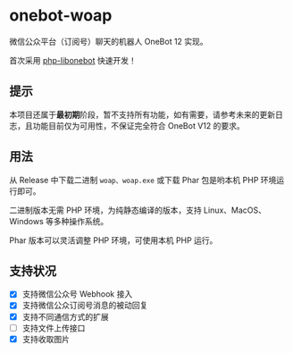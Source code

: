 # onebot-woap

微信公众平台（订阅号）聊天的机器人 OneBot 12 实现。

首次采用 [php-libonebot](https://github.com/botuniverse/php-libonebot) 快速开发！

## 提示

本项目还属于**最初期**阶段，暂不支持所有功能，如有需要，请参考未来的更新日志，且功能目前仅为可用性，不保证完全符合 OneBot V12 的要求。

## 用法

从 Release 中下载二进制 `woap、woap.exe` 或下载 Phar 包是哟本机 PHP 环境运行即可。

二进制版本无需 PHP 环境，为纯静态编译的版本，支持 Linux、MacOS、Windows 等多种操作系统。

Phar 版本可以灵活调整 PHP 环境，可使用本机 PHP 运行。

## 支持状况

- [X] 支持微信公众号 Webhook 接入
- [X] 支持微信公众订阅号消息的被动回复
- [X] 支持不同通信方式的扩展
- [ ] 支持文件上传接口
- [X] 支持收取图片
